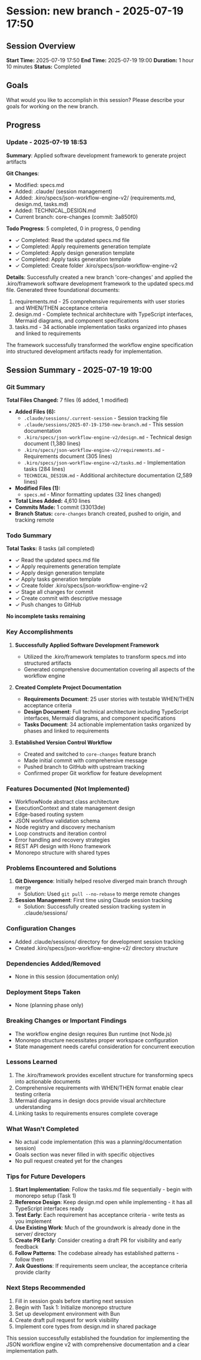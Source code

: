 # Session: new branch - 2025-07-19 17:50

## Session Overview
**Start Time:** 2025-07-19 17:50
**End Time:** 2025-07-19 19:00
**Duration:** 1 hour 10 minutes
**Status:** Completed

## Goals
What would you like to accomplish in this session? Please describe your goals for working on the new branch.

## Progress
<!-- Updates will be added here as you work -->

### Update - 2025-07-19 18:53

**Summary**: Applied software development framework to generate project artifacts

**Git Changes**:
- Modified: specs.md
- Added: .claude/ (session management)
- Added: .kiro/specs/json-workflow-engine-v2/ (requirements.md, design.md, tasks.md)
- Added: TECHNICAL_DESIGN.md
- Current branch: core-changes (commit: 3a850f0)

**Todo Progress**: 5 completed, 0 in progress, 0 pending
- ✓ Completed: Read the updated specs.md file
- ✓ Completed: Apply requirements generation template
- ✓ Completed: Apply design generation template
- ✓ Completed: Apply tasks generation template
- ✓ Completed: Create folder .kiro/specs/json-workflow-engine-v2

**Details**: Successfully created a new branch 'core-changes' and applied the .kiro/framework software development framework to the updated specs.md file. Generated three foundational documents:
1. requirements.md - 25 comprehensive requirements with user stories and WHEN/THEN acceptance criteria
2. design.md - Complete technical architecture with TypeScript interfaces, Mermaid diagrams, and component specifications
3. tasks.md - 34 actionable implementation tasks organized into phases and linked to requirements

The framework successfully transformed the workflow engine specification into structured development artifacts ready for implementation.

## Session Summary - 2025-07-19 19:00

### Git Summary
**Total Files Changed:** 7 files (6 added, 1 modified)
- **Added Files (6):**
  - `.claude/sessions/.current-session` - Session tracking file
  - `.claude/sessions/2025-07-19-1750-new-branch.md` - This session documentation
  - `.kiro/specs/json-workflow-engine-v2/design.md` - Technical design document (1,380 lines)
  - `.kiro/specs/json-workflow-engine-v2/requirements.md` - Requirements document (305 lines)
  - `.kiro/specs/json-workflow-engine-v2/tasks.md` - Implementation tasks (284 lines)
  - `TECHNICAL_DESIGN.md` - Additional architecture documentation (2,589 lines)
- **Modified Files (1):**
  - `specs.md` - Minor formatting updates (32 lines changed)
- **Total Lines Added:** 4,610 lines
- **Commits Made:** 1 commit (33013de)
- **Branch Status:** `core-changes` branch created, pushed to origin, and tracking remote

### Todo Summary
**Total Tasks:** 8 tasks (all completed)
- ✓ Read the updated specs.md file
- ✓ Apply requirements generation template
- ✓ Apply design generation template  
- ✓ Apply tasks generation template
- ✓ Create folder .kiro/specs/json-workflow-engine-v2
- ✓ Stage all changes for commit
- ✓ Create commit with descriptive message
- ✓ Push changes to GitHub

**No incomplete tasks remaining**

### Key Accomplishments

1. **Successfully Applied Software Development Framework**
   - Utilized the .kiro/framework templates to transform specs.md into structured artifacts
   - Generated comprehensive documentation covering all aspects of the workflow engine

2. **Created Complete Project Documentation**
   - **Requirements Document**: 25 user stories with testable WHEN/THEN acceptance criteria
   - **Design Document**: Full technical architecture including TypeScript interfaces, Mermaid diagrams, and component specifications
   - **Tasks Document**: 34 actionable implementation tasks organized by phases and linked to requirements

3. **Established Version Control Workflow**
   - Created and switched to `core-changes` feature branch
   - Made initial commit with comprehensive message
   - Pushed branch to GitHub with upstream tracking
   - Confirmed proper Git workflow for feature development

### Features Documented (Not Implemented)
- WorkflowNode abstract class architecture
- ExecutionContext and state management design
- Edge-based routing system
- JSON workflow validation schema
- Node registry and discovery mechanism
- Loop constructs and iteration control
- Error handling and recovery strategies
- REST API design with Hono framework
- Monorepo structure with shared types

### Problems Encountered and Solutions
1. **Git Divergence**: Initially helped resolve diverged main branch through merge
   - Solution: Used `git pull --no-rebase` to merge remote changes
2. **Session Management**: First time using Claude session tracking
   - Solution: Successfully created session tracking system in .claude/sessions/

### Configuration Changes
- Added .claude/sessions/ directory for development session tracking
- Created .kiro/specs/json-workflow-engine-v2/ directory structure

### Dependencies Added/Removed
- None in this session (documentation only)

### Deployment Steps Taken
- None (planning phase only)

### Breaking Changes or Important Findings
- The workflow engine design requires Bun runtime (not Node.js)
- Monorepo structure necessitates proper workspace configuration
- State management needs careful consideration for concurrent execution

### Lessons Learned
1. The .kiro/framework provides excellent structure for transforming specs into actionable documents
2. Comprehensive requirements with WHEN/THEN format enable clear testing criteria
3. Mermaid diagrams in design docs provide visual architecture understanding
4. Linking tasks to requirements ensures complete coverage

### What Wasn't Completed
- No actual code implementation (this was a planning/documentation session)
- Goals section was never filled in with specific objectives
- No pull request created yet for the changes

### Tips for Future Developers
1. **Start Implementation**: Follow the tasks.md file sequentially - begin with monorepo setup (Task 1)
2. **Reference Design**: Keep design.md open while implementing - it has all TypeScript interfaces ready
3. **Test Early**: Each requirement has acceptance criteria - write tests as you implement
4. **Use Existing Work**: Much of the groundwork is already done in the server/ directory
5. **Create PR Early**: Consider creating a draft PR for visibility and early feedback
6. **Follow Patterns**: The codebase already has established patterns - follow them
7. **Ask Questions**: If requirements seem unclear, the acceptance criteria provide clarity

### Next Steps Recommended
1. Fill in session goals before starting next session
2. Begin with Task 1: Initialize monorepo structure
3. Set up development environment with Bun
4. Create draft pull request for work visibility
5. Implement core types from design.md in shared package

This session successfully established the foundation for implementing the JSON workflow engine v2 with comprehensive documentation and a clear implementation path.
